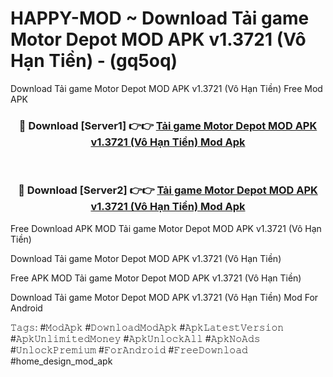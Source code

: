 # HAPPY-MOD ~ Download Tải game Motor Depot MOD APK v1.3721 (Vô Hạn Tiền) - (gq5oq)
Download Tải game Motor Depot MOD APK v1.3721 (Vô Hạn Tiền) Free Mod APK

<div align="center">
<h3>🔴 Download [Server1] 👉👉 <a href="https://apk-comot.site?title=Tải_game_Motor_Depot_MOD_APK_v1.3721_(Vô_Hạn_Tiền)">Tải game Motor Depot MOD APK v1.3721 (Vô Hạn Tiền) Mod Apk</a></h3><br>

<h3>🔴 Download [Server2] 👉👉 <a href="https://apk-comot.site?title=Tải_game_Motor_Depot_MOD_APK_v1.3721_(Vô_Hạn_Tiền)">Tải game Motor Depot MOD APK v1.3721 (Vô Hạn Tiền) Mod Apk</a></h3>
</div>


Free Download APK MOD Tải game Motor Depot MOD APK v1.3721 (Vô Hạn Tiền)

Download Tải game Motor Depot MOD APK v1.3721 (Vô Hạn Tiền) 

Free APK MOD Tải game Motor Depot MOD APK v1.3721 (Vô Hạn Tiền) 

Download Tải game Motor Depot MOD APK v1.3721 (Vô Hạn Tiền) Mod For Android

𝚃𝚊𝚐𝚜: #𝙼𝚘𝚍𝙰𝚙𝚔 #𝙳𝚘𝚠𝚗𝚕𝚘𝚊𝚍𝙼𝚘𝚍𝙰𝚙𝚔 #𝙰𝚙𝚔𝙻𝚊𝚝𝚎𝚜𝚝𝚅𝚎𝚛𝚜𝚒𝚘𝚗 #𝙰𝚙𝚔𝚄𝚗𝚕𝚒𝚖𝚒𝚝𝚎𝚍𝙼𝚘𝚗𝚎𝚢 #𝙰𝚙𝚔𝚄𝚗𝚕𝚘𝚌𝚔𝙰𝚕𝚕 #𝙰𝚙𝚔𝙽𝚘𝙰𝚍𝚜 #𝚄𝚗𝚕𝚘𝚌𝚔𝙿𝚛𝚎𝚖𝚒𝚞𝚖 #𝙵𝚘𝚛𝙰𝚗𝚍𝚛𝚘𝚒𝚍 #𝙵𝚛𝚎𝚎𝙳𝚘𝚠𝚗𝚕𝚘𝚊𝚍 #home_design_mod_apk